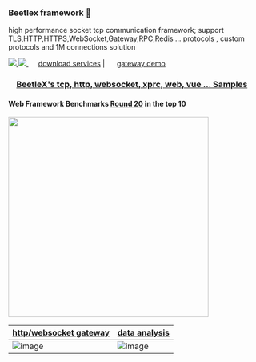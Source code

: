 ### Beetlex framework 👋
high performance socket tcp communication framework; support TLS,HTTP,HTTPS,WebSocket,Gateway,RPC,Redis ... protocols , custom protocols and 1M connections solution

<a href="https://www.nuget.org/packages/BeetleX/" target="_blank"> <img src="https://img.shields.io/nuget/vpre/beetlex?label=BeetleX"> 
							  <img src="https://img.shields.io/nuget/dt/BeetleX">
							  </a><img src="https://user-images.githubusercontent.com/2564178/109756240-88283200-7c22-11eb-9f36-678cca3197bc.png" height="16">
[download services](https://github.com/beetlex-io/downloads) | 
<img src="https://user-images.githubusercontent.com/2564178/109811058-51bfd680-7c65-11eb-8b97-6741028f0f26.png" height="16">
[gateway demo](http://beetlex.io/__system/bumblebee/index.html)
				  
### <img src="https://user-images.githubusercontent.com/2564178/109756382-cde4fa80-7c22-11eb-966b-408978876708.png" height="16">[BeetleX's tcp, http, websocket, xprc, web, vue ... Samples](https://github.com/beetlex-io/BeetleX-Samples)

####  Web Framework Benchmarks [Round 20](https://www.techempower.com/benchmarks/#section=data-r20&hw=ph&test=composite) in the top 10
<img src="https://user-images.githubusercontent.com/2564178/107942248-eec41380-6fc5-11eb-94e4-410cadc8ae13.png"  width="400" >



| [http/websocket gateway](http://beetlex.io/__system/bumblebee/index.html)      | [data analysis](http://data.beetlex.io/) |
| ----------- | ----------- |
| ![image](https://user-images.githubusercontent.com/2564178/146852125-e618490d-ba2e-498e-8e42-c1e6b74af2f6.png)      | ![image](https://user-images.githubusercontent.com/2564178/146852278-6cb585a6-09f5-47df-8f8b-464d5a9ff180.png)       |


<!--
**beetlex-io/beetlex-io** is a ✨ _special_ ✨ repository because its `README.md` (this file) appears on your GitHub profile.

Here are some ideas to get you started:

- 🔭 I’m currently working on ...
- 🌱 I’m currently learning ...
- 👯 I’m looking to collaborate on ...
- 🤔 I’m looking for help with ...
- 💬 Ask me about ...
- 📫 How to reach me: ...
- 😄 Pronouns: ...
- ⚡ Fun fact: ...
-->
